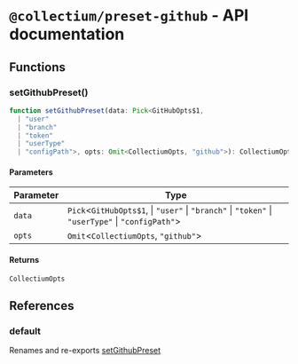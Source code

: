 # `@collectium/preset-github` - API documentation

## Functions

### setGithubPreset()

```ts
function setGithubPreset(data: Pick<GitHubOpts$1,
  | "user"
  | "branch"
  | "token"
  | "userType"
  | "configPath">, opts: Omit<CollectiumOpts, "github">): CollectiumOpts
```

#### Parameters

| Parameter | Type |
| ------ | ------ |
| `data` | `Pick`\<`GitHubOpts$1`, \| `"user"` \| `"branch"` \| `"token"` \| `"userType"` \| `"configPath"`\> |
| `opts` | `Omit`\<`CollectiumOpts`, `"github"`\> |

#### Returns

`CollectiumOpts`

## References

### default

Renames and re-exports [setGithubPreset](#setgithubpreset)
